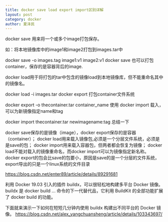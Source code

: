 ```yaml
---
title: docker save load export import区别详解
layout: post
category: docker
author: 夏泽民
---
```

docker save 用来将一个或多个image打包保存。

如：将本地镜像库中的image1和image2打包到images.tar中

docker save -o images.tag  image1:v1 image2:v1
docker save 也可以打包container，保存的是容器背后的image.

docker load用于将打包的tar中包含的镜像load到本地镜像库，但不能重命名其中的镜像名。

docker load -i images.tar
docker export 打包container文件系统

docker export -o thecontainer.tar container_name
使用 docker import 载入，可以为新镜像指定name和tag

docker import thecontainer.tar newimagename:tag
总结一下

docker save保存的是镜像（image），docker export保存的是容器（container）；
docker load用来载入镜像包,必须是一个分层文件系统，必须是是save的包；
docker import用来载入容器包，但两者都会恢复为镜像；
docker load不能对载入的镜像重命名，而docker import可以为镜像指定新名称。
docker export的包会比save的包要小，原因是save的是一个分层的文件系统，export导出的只是一个linux系统的文件目录

https://blog.csdn.net/enter89/article/details/89291681
<!-- more -->
利用 Docker 19.03 引入的插件 buildx，可以很轻松地构建多平台 Docker 镜像。buildx 是 docker build ... 命令的下一代替代品，它利用 BuildKit 的全部功能扩展了 docker build 的功能。

下面就来演示一下如何在短短几分钟内使用 buildx 构建出不同平台的 Docker 镜像。
https://blog.csdn.net/alex_yangchuansheng/article/details/103343697/
